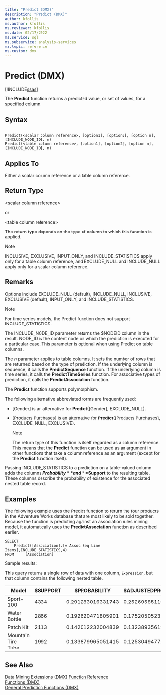 ```yaml
---
title: "Predict (DMX)"
description: "Predict (DMX)"
author: kfollis
ms.author: kfollis
ms.reviewer: kfollis
ms.date: 02/17/2022
ms.service: sql
ms.subservice: analysis-services
ms.topic: reference
ms.custom: dmx
---
```

# Predict (DMX)
[!INCLUDE[ssas](../includes/applies-to-version/ssas.md)]

  The **Predict** function returns a predicted value, or set of values, for a specified column.  
  
## Syntax  
  
```  
  
Predict(<scalar column reference>, [option1], [option2], [option n], [INCLUDE_NODE_ID], n)  
Predict(<table column reference>, [option1], [option2], [option n], [INCLUDE_NODE_ID], n)  
```  
  
## Applies To  
 Either a scalar column reference or a table column reference.  
  
## Return Type  
 \<scalar column reference>  
  
 or  
  
 \<table column reference>  
  
 The return type depends on the type of column to which this function is applied.  
  
> [!NOTE]  
>  INCLUSIVE, EXCLUSIVE, INPUT_ONLY, and INCLUDE_STATISTICS apply only for a table column reference, and EXCLUDE_NULL and INCLUDE_NULL apply only for a scalar column reference.  
  
## Remarks  
 Options include EXCLUDE_NULL (default), INCLUDE_NULL, INCLUSIVE, EXCLUSIVE (default), INPUT_ONLY, and INCLUDE_STATISTICS.  
  
> [!NOTE]  
>  For time series models, the Predict function does not support INCLUDE_STATISTICS.  
  
 The INCLUDE_NODE_ID parameter returns the $NODEID column in the result. NODE_ID is the content node on which the prediction is executed for a particular case. This parameter is optional when using Predict on table columns.  
  
 The *n* parameter applies to table columns. It sets the number of rows that are returned based on the type of prediction. If the underlying column is sequence, it calls the **PredictSequence** function. If the underlying column is time series, it calls the **PredictTimeSeries** function. For associative types of prediction, it calls the **PredictAssociation** function.  
  
 The **Predict** function supports polymorphism.  
  
 The following alternative abbreviated forms are frequently used:  
  
-   [Gender] is an alternative for **Predict**([Gender], EXCLUDE_NULL).  
  
-   [Products Purchases] is an alternative for **Predict**([Products Purchases], EXCLUDE_NULL, EXCLUSIVE).  
  
    > [!NOTE]  
    >  The return type of this function is itself regarded as a column reference. This means that the **Predict** function can be used as an argument in other functions that take a column reference as an argument (except for the **Predict** function itself).  
  
 Passing INCLUDE_STATISTICS to a prediction on a table-valued column adds the columns **$Probability** and **$Support** to the resulting table. These columns describe the probability of existence for the associated nested table record.  
  
## Examples  
 The following example uses the Predict function to return the four products in the Adventure Works database that are most likely to be sold together. Because the function is predicting against an association rules mining model, it automatically uses the **PredictAssociation** function as described earlier.  
  
```  
SELECT  
    Predict([Association].[v Assoc Seq Line Items],INCLUDE_STATISTICS,4)  
FROM     [Association]  
```  
  
 Sample results:  
  
 This query returns a single row of data with one column, `Expression`, but that column contains the following nested table.  
  
|Model|$SUPPORT|$PROBABILITY|$ADJUSTEDPROBABILITY|  
|-----------|--------------|------------------|--------------------------|  
|Sport-100|4334|0.291283016331743|0.252695851192499|  
|Water Bottle|2866|0.192620471805901|0.175205052318795|  
|Patch Kit|2113|0.142012232004839|0.132389356196586|  
|Mountain Tire Tube|1992|0.133879965051415|0.125304947722259|  
  
## See Also  
 [Data Mining Extensions &#40;DMX&#41; Function Reference](../dmx/data-mining-extensions-dmx-function-reference.md)   
 [Functions &#40;DMX&#41;](../dmx/functions-dmx.md)   
 [General Prediction Functions &#40;DMX&#41;](../dmx/general-prediction-functions-dmx.md)  
  
  
